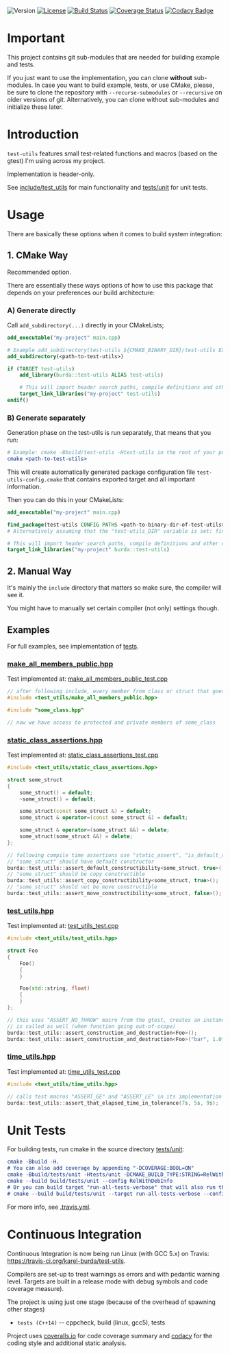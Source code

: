 ![Version](https://img.shields.io/badge/version-0.9.2-green.svg)
[![License](https://img.shields.io/badge/license-MIT_License-green.svg?style=flat)](LICENSE)
[![Build Status](https://travis-ci.org/karel-burda/test-utils.svg?branch=develop)](https://travis-ci.org/karel-burda/test-utils)
[![Coverage Status](https://coveralls.io/repos/github/karel-burda/test-utils/badge.svg?branch=develop)](https://coveralls.io/github/karel-burda/test-utils?branch=develop)
[![Codacy Badge](https://api.codacy.com/project/badge/Grade/cca3592124294efa96b07fa9e32d973d)](https://www.codacy.com/app/karel-burda/test-utils?utm_source=github.com&amp;utm_medium=referral&amp;utm_content=karel-burda/test-utils&amp;utm_campaign=Badge_Grade)

# Important
This project contains git sub-modules that are needed for building example and tests.

If you just want to use the implementation, you can clone **without** sub-modules. In case you want to build example, tests, or use CMake, please, be sure to clone the repository
with `--recurse-submodules` or `--recursive` on older versions of git. Alternatively, you can clone without sub-modules and initialize these later.

# Introduction
`test-utils` features small test-related functions and macros (based on the gtest) I'm using across my project.

Implementation is header-only.

See [include/test_utils](include/test_utils) for main functionality and [tests/unit](tests/unit) for unit tests.

# Usage
There are basically these options when it comes to build system integration:

## 1. CMake Way
Recommended option.

There are essentially these ways options of how to use this package that depends on your preferences our build architecture:

### A) Generate directly

Call `add_subdirectory(...)` directly in your CMakeLists;

```cmake
add_executable("my-project" main.cpp)

# Example add_subdirectory(test-utils ${CMAKE_BINARY_DIR}/test-utils EXCLUDE_FROM_ALL)
add_subdirectory(<path-to-test-utils>)

if (TARGET test-utils)
    add_library(burda::test-utils ALIAS test-utils)

    # This will import header search paths, compile definitions and other dependencies of the test-utils as well
    target_link_libraries("my-project" test-utils)
endif()
```

### B) Generate separately

Generation phase on the test-utils is run separately, that means that you run:
```cmake
# Example: cmake -Bbuild/test-utils -Htest-utils in the root of your project 
cmake <path-to-test-utils>
```

This will create automatically generated package configuration file `test-utils-config.cmake` that contains exported target and all important information.

Then you can do this in your CMakeLists:

```cmake
add_executable("my-project" main.cpp)

find_package(test-utils CONFIG PATHS <path-to-binary-dir-of-test-utils>)
# Alternatively assuming that the "test-utils_DIR" variable is set: find_package(test-utils CONFIG)

# This will import header search paths, compile definitions and other dependencies of the test-utils as well
target_link_libraries("my-project" burda::test-utils)
```

## 2. Manual Way
It's mainly the `include` directory that matters so make sure, the compiler will see it.

You might have to manually set certain compiler (not only) settings though.

## Examples
For full examples, see implementation of [tests](tests/unit).

### [make_all_members_public.hpp](include/test-utils/make_all_members_public.cpp)
Test implemented at: [make_all_members_public_test.cpp](tests/unit/src/make_all_members_public_test.cpp)
```cpp
// after following include, every member from class or struct that goes after this will have public visibility
#include <test_utils/make_all_members_public.hpp>

#include "some_class.hpp"

// now we have access to protected and private members of some_class
```

### [static_class_assertions.hpp](include/test-utils/static_class_assertions.cpp)
Test implemented at: [static_class_assertions_test.cpp](tests/unit/src/static_class_assertions_test.cpp)
```cpp
#include <test_utils/static_class_assertions.hpp>

struct some_struct
{
    some_struct() = default;
    ~some_struct() = default;

    some_struct(const some_struct &) = default;
    some_struct & operator=(const some_struct &) = default;

    some_struct & operator=(some_struct &&) = delete;
    some_struct(some_struct &&) = delete;
};

// following compile time assertions use "static_assert", "is_default_constructible<T>", etc.
// "some_struct" should have default constructor
burda::test_utils::assert_default_constructibility<some_struct, true>();
// "some_struct" should be copy constructible
burda::test_utils::assert_copy_constructibility<some_struct, true>();
// "some_struct" should not be move constructible
burda::test_utils::assert_move_constructibility<some_struct, false>();
```

### [test_utils.hpp](include/test-utils/test_utils.cpp)
Test implemented at: [test_utils_test.cpp](tests/unit/src/test_utils_test.cpp)
```cpp
#include <test_utils/test_utils.hpp>

struct Foo
{
    Foo()
    {
    }

    Foo(std::string, float)
    {
    }
};

// this uses "ASSERT_NO_THROW" macro from the gtest, creates an instance of the object and destructor
// is called as well (when function going out-of-scope)
burda::test_utils::assert_construction_and_destruction<Foo>();
burda::test_utils::assert_construction_and_destruction<Foo>("bar", 1.0f);
```

### [time_utils.hpp](include/test-utils/time_utils.cpp)
Test implemented at: [time_utils_test.cpp](tests/unit/src/time_utils_test.cpp)
```cpp
#include <test_utils/time_utils.hpp>

// calls test macros "ASSERT_GE" and "ASSERT_LE" in its implementation
burda::test_utils::assert_that_elapsed_time_in_tolerance(7s, 5s, 9s);
```

# Unit Tests
For building tests, run cmake in the source directory [tests/unit](tests/unit):

```cmake
cmake -Bbuild -H.
# You can also add coverage by appending "-DCOVERAGE:BOOL=ON"
cmake -Bbuild/tests/unit -Htests/unit -DCMAKE_BUILD_TYPE:STRING=RelWithDebInfo
cmake --build build/tests/unit --config RelWithDebInfo
# Or you can build target "run-all-tests-verbose" that will also run the tests with certain timeout:
# cmake --build build/tests/unit --target run-all-tests-verbose --config RelWithDebInfo
```

For more info, see [.travis.yml](.travis.yml).

# Continuous Integration
Continuous Integration is now being run Linux (with GCC 5.x) on Travis: https://travis-ci.org/karel-burda/test-utils.

Compilers are set-up to treat warnings as errors and with pedantic warning level. Targets are built in a release mode with debug symbols and code coverage measure).

The project is using just one stage (because of the overhead of spawning other stages)
* `tests (C++14)` -- cppcheck, build (linux, gcc5), tests

Project uses [coveralls.io](https://coveralls.io/github/karel-burda/test-utils) for code coverage summary and [codacy](https://app.codacy.com/app/karel-burda/test-utils/dashboard) for the coding style and additional static analysis.
